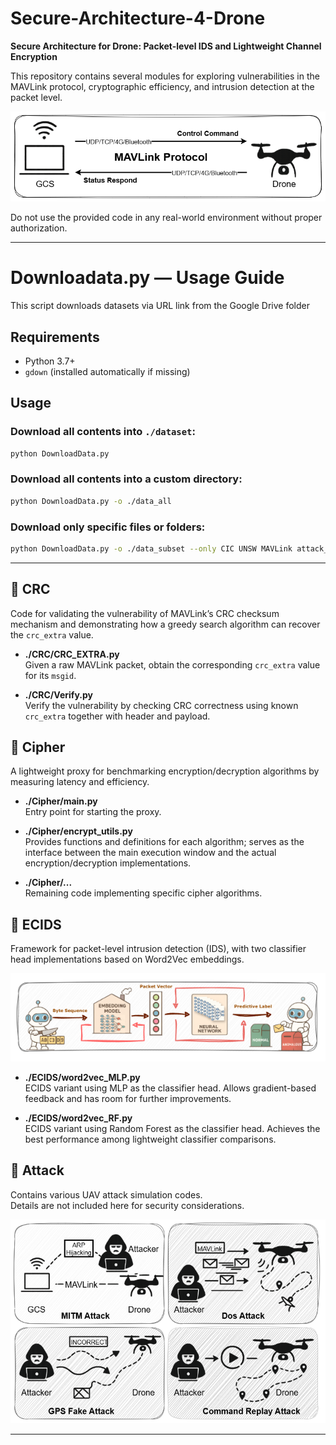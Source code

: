 # Secure-Architecture-4-Drone

**Secure Architecture for Drone: Packet-level IDS and Lightweight Channel Encryption**

This repository contains several modules for exploring vulnerabilities in the MAVLink protocol, cryptographic efficiency, and intrusion detection at the packet level. 

![D2G communication](./figure/D2G.png)

Do not use the provided code in any real-world environment without proper authorization.

---

# Downloadata.py — Usage Guide

This script downloads datasets via URL link from the Google Drive folder

## Requirements
- Python 3.7+
- `gdown` (installed automatically if missing)

## Usage

### Download all contents into `./dataset`:
```bash
python DownloadData.py
```

### Download all contents into a custom directory:
```bash
python DownloadData.py -o ./data_all
```

### Download only specific files or folders:
```bash
python DownloadData.py -o ./data_subset --only CIC UNSW MAVLink attack_records.csv *.pcapng
```

---

## 📂 CRC
Code for validating the vulnerability of MAVLink’s CRC checksum mechanism and demonstrating how a greedy search algorithm can recover the `crc_extra` value.

- **./CRC/CRC_EXTRA.py**  
  Given a raw MAVLink packet, obtain the corresponding `crc_extra` value for its `msgid`.

- **./CRC/Verify.py**  
  Verify the vulnerability by checking CRC correctness using known `crc_extra` together with header and payload.

## 📂 Cipher
A lightweight proxy for benchmarking encryption/decryption algorithms by measuring latency and efficiency.

- **./Cipher/main.py**  
  Entry point for starting the proxy.

- **./Cipher/encrypt_utils.py**  
  Provides functions and definitions for each algorithm; serves as the interface between the main execution window and the actual encryption/decryption implementations.

- **./Cipher/...**  
  Remaining code implementing specific cipher algorithms.

## 📂 ECIDS
Framework for packet-level intrusion detection (IDS), with two classifier head implementations based on Word2Vec embeddings.

![D2G communication](./figure/EC.png)

- **./ECIDS/word2vec_MLP.py**  
  ECIDS variant using MLP as the classifier head. Allows gradient-based feedback and has room for further improvements.

- **./ECIDS/word2vec_RF.py**  
  ECIDS variant using Random Forest as the classifier head. Achieves the best performance among lightweight classifier comparisons.

## 📂 Attack
Contains various UAV attack simulation codes.  
Details are not included here for security considerations.

![D2G communication](./figure/Attacks.png)

---
